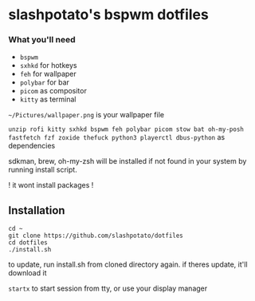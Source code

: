 # slashpotato's bspwm dotfiles

### What you'll need
- `bspwm`
- `sxhkd` for hotkeys
- `feh` for wallpaper
- `polybar` for bar
- `picom` as compositor
- `kitty` as terminal 

`~/Pictures/wallpaper.png` is your wallpaper file
 
`unzip rofi kitty sxhkd bspwm feh polybar picom stow bat oh-my-posh fastfetch fzf zoxide thefuck python3 playerctl dbus-python` as dependencies

sdkman, brew, oh-my-zsh will be installed if not found in your system by running install script.

! it wont install packages !
## Installation
```
cd ~
git clone https://github.com/slashpotato/dotfiles
cd dotfiles
./install.sh
```

to update, run install.sh from cloned directory again. if theres update, it'll download it

`startx` to start session from tty, or use your display manager
